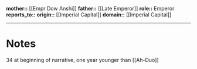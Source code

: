 **mother::** [[Empr Dow Anshi]]
**father::** [[Late Emperor]]
**role::** Emperor
**reports_to::** 
**origin::** [[Imperial Capital]]
**domain::** [[Imperial Capital]]

---
# Notes
34 at beginning of narrative, one year younger than [[Ah-Duo]]